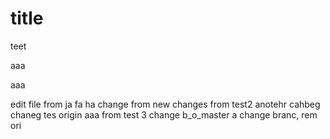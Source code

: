 # title
teet

aaa

aaa


edit file
from ja
fa
ha
change from new
changes from test2
anotehr cahbeg
chaneg tes origin aaa
from test 3
change b_o_master
a change branc, rem ori